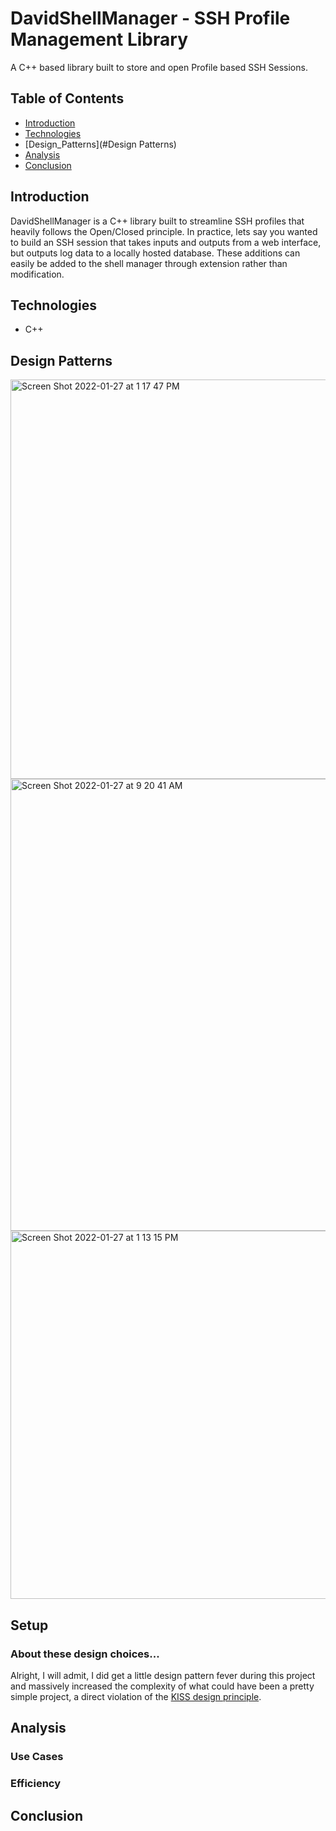 # DavidShellManager - SSH Profile Management Library
A C++ based library built to store and open Profile based SSH Sessions.

## Table of Contents
* [Introduction](#Introduction)
* [Technologies](#Technologies)
* [Design_Patterns](#Design Patterns)
* [Analysis](#Analysis)
* [Conclusion](#Conclusion)

## Introduction
DavidShellManager is a C++ library built to streamline SSH profiles that heavily follows the Open/Closed principle. In practice, lets say you wanted to build an SSH session that takes inputs and outputs from a web interface, but outputs log data to a locally hosted database. These additions can easily be added to the shell manager through extension rather than modification.

## Technologies
- C++

## Design Patterns
<img width="639" alt="Screen Shot 2022-01-27 at 1 17 47 PM" src="https://user-images.githubusercontent.com/44683761/151428532-5dbe7c94-20e2-42c5-bc8b-427f132702e2.png">

<img width="723" alt="Screen Shot 2022-01-27 at 9 20 41 AM" src="https://user-images.githubusercontent.com/44683761/151389524-aa0f9801-7c85-42b8-a522-a9a2171cc383.png">

<img width="589" alt="Screen Shot 2022-01-27 at 1 13 15 PM" src="https://user-images.githubusercontent.com/44683761/151428230-7af100bb-1acb-4b54-b679-ec0794a2c96c.png">

## Setup
### About these design choices...
Alright, I will admit, I did get a little design pattern fever during this project and massively increased the complexity of what could have been a pretty simple project, a direct violation of the [KISS design principle](https://en.wikipedia.org/wiki/KISS_principle). 

## Analysis
### Use Cases

### Efficiency


## Conclusion
